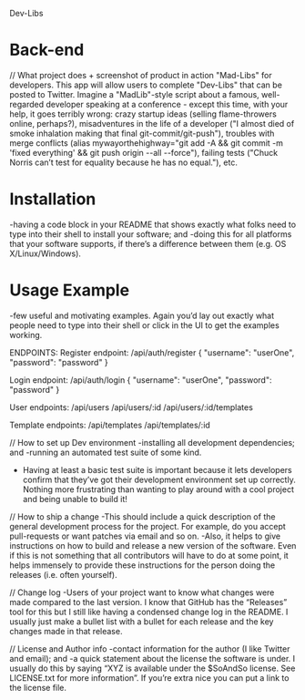 Dev-Libs

# Back-end
// What project does + screenshot of product in action
"Mad-Libs" for developers.  This app will allow users to complete "Dev-Libs" that can be posted to Twitter.  Imagine a "MadLib"-style script about a famous, well-regarded developer speaking at a conference - except this time, with your help, it goes terribly wrong: crazy startup ideas (selling flame-throwers online, perhaps?), misadventures in the life of a developer ("I almost died of smoke inhalation making that final git-commit/git-push"), troubles with merge conflicts (alias mywayorthehighway="git add -A && git commit -m 'fixed everything' && git push origin --all --force"), failing tests ("Chuck Norris can’t test for equality because he has no equal."), etc.

# Installation
-having a code block in your README that shows exactly what folks need to type into their shell to install your software; and
-doing this for all platforms that your software supports, if there’s a difference between them (e.g. OS X/Linux/Windows).

# Usage Example
-few useful and motivating examples. Again you’d lay out exactly what people need to type into their shell or click in the UI to get the examples working.

ENDPOINTS:
Register endpoint: 
/api/auth/register
{
    "username": "userOne",
    "password": "password"
}

Login endpoint:
/api/auth/login
{
    "username": "userOne",
    "password": "password"
}

User endpoints:
/api/users
/api/users/:id
/api/users/:id/templates

Template endpoints:
/api/templates
/api/templates/:id


// How to set up Dev environment
-installing all development dependencies; and
-running an automated test suite of some kind.
- Having at least a basic test suite is important because it lets developers confirm that they’ve got their development environment set up correctly. Nothing more frustrating than wanting to play around with a cool project and being unable to build it!


// How to ship a change
-This should include a quick description of the general development process for the project. For example, do you accept pull-requests or want patches via email and so on.
-Also, it helps to give instructions on how to build and release a new version of the software. Even if this is not something that all contributors will have to do at some point, it helps immensely to provide these instructions for the person doing the releases (i.e. often yourself).


// Change log
-Users of your project want to know what changes were made compared to the last version. I know that GitHub has the “Releases” tool for this but I still like having a condensed change log in the README. I usually just make a bullet list with a bullet for each release and the key changes made in that release.


// License and Author info
-contact information for the author (I like Twitter and email); and
-a quick statement about the license the software is under. I usually do this by saying “XYZ is available under the $SoAndSo license. See LICENSE.txt for more information”. If you’re extra nice you can put a link to the license file.


